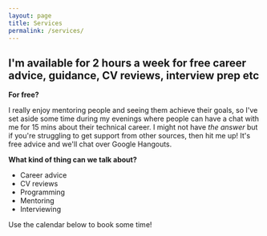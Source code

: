 ```yaml
---
layout: page
title: Services
permalink: /services/
---
```


I'm available for 2 hours a week for free career advice, guidance, CV reviews, interview prep etc
------

**For free?**

I really enjoy mentoring people and seeing them achieve their goals, so I've set aside some time during my evenings where people can have a chat with me for 15 mins about their technical career. I might not have *the answer* but if you're struggling to get support from other sources, then hit me up! It's free advice and we'll chat over Google Hangouts.

**What kind of thing can we talk about?**

 * Career advice
 * CV reviews
 * Programming
 * Mentoring
 * Interviewing

Use the calendar below to book some time!

<!-- Calendly inline widget begin -->
<div class="calendly-inline-widget" data-url="https://calendly.com/roberterniereg/15min?primary_color=165b96" style="min-width:320px;height:630px;"></div>
<script type="text/javascript" src="https://assets.calendly.com/assets/external/widget.js"></script>
<!-- Calendly inline widget end -->
